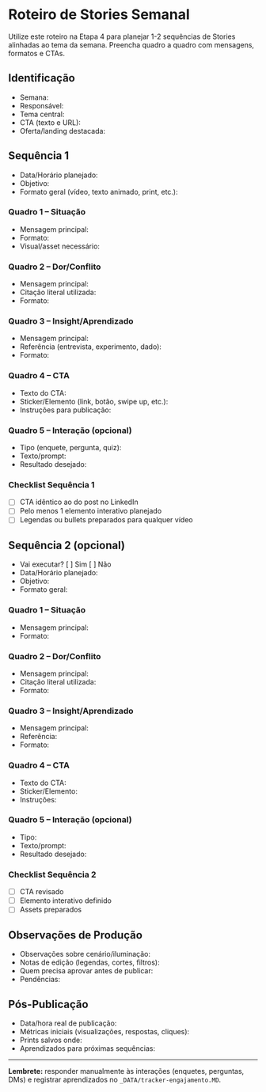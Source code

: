 # Roteiro de Stories Semanal

Utilize este roteiro na Etapa 4 para planejar 1-2 sequências de Stories alinhadas ao tema da semana. Preencha quadro a quadro com mensagens, formatos e CTAs.

## Identificação

- Semana:
- Responsável:
- Tema central:
- CTA (texto e URL):
- Oferta/landing destacada:

## Sequência 1

- Data/Horário planejado:
- Objetivo:
- Formato geral (vídeo, texto animado, print, etc.):

### Quadro 1 – Situação
- Mensagem principal:
- Formato:
- Visual/asset necessário:

### Quadro 2 – Dor/Conflito
- Mensagem principal:
- Citação literal utilizada:
- Formato:

### Quadro 3 – Insight/Aprendizado
- Mensagem principal:
- Referência (entrevista, experimento, dado):
- Formato:

### Quadro 4 – CTA
- Texto do CTA:
- Sticker/Elemento (link, botão, swipe up, etc.):
- Instruções para publicação:

### Quadro 5 – Interação (opcional)
- Tipo (enquete, pergunta, quiz):
- Texto/prompt:
- Resultado desejado:

### Checklist Sequência 1
- [ ] CTA idêntico ao do post no LinkedIn
- [ ] Pelo menos 1 elemento interativo planejado
- [ ] Legendas ou bullets preparados para qualquer vídeo

## Sequência 2 (opcional)

- Vai executar? [ ] Sim [ ] Não  
- Data/Horário planejado:
- Objetivo:
- Formato geral:

### Quadro 1 – Situação
- Mensagem principal:
- Formato:

### Quadro 2 – Dor/Conflito
- Mensagem principal:
- Citação literal utilizada:
- Formato:

### Quadro 3 – Insight/Aprendizado
- Mensagem principal:
- Referência:
- Formato:

### Quadro 4 – CTA
- Texto do CTA:
- Sticker/Elemento:
- Instruções:

### Quadro 5 – Interação (opcional)
- Tipo:
- Texto/prompt:
- Resultado desejado:

### Checklist Sequência 2
- [ ] CTA revisado
- [ ] Elemento interativo definido
- [ ] Assets preparados

## Observações de Produção

- Observações sobre cenário/iluminação:
- Notas de edição (legendas, cortes, filtros):
- Quem precisa aprovar antes de publicar:
- Pendências:

## Pós-Publicação

- Data/hora real de publicação:
- Métricas iniciais (visualizações, respostas, cliques):
- Prints salvos onde:
- Aprendizados para próximas sequências:

---

**Lembrete:** responder manualmente às interações (enquetes, perguntas, DMs) e registrar aprendizados no `_DATA/tracker-engajamento.MD`.
